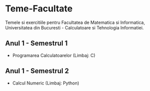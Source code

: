 # Teme-Facultate
Temele si exercitiile pentru Facultatea de Matematica si Informatica, Universitatea din Bucuresti - Calculatoare si Tehnologia Informatiei.

## Anul 1 - Semestrul 1
- Programarea Calculatoarelor (Limbaj: C)

## Anul 1 - Semestrul 2
- Calcul Numeric (Limbaj: Python)
